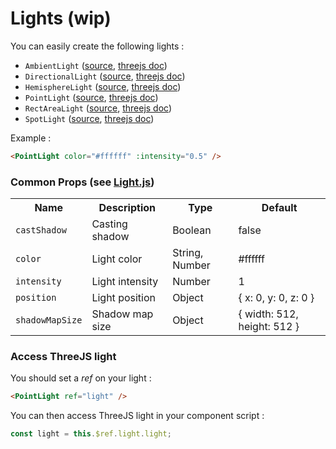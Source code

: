 # Lights (wip)

You can easily create the following lights :

- `AmbientLight` ([source](https://github.com/troisjs/trois/blob/master/src/lights/AmbientLight.js), [threejs doc](https://threejs.org/docs/index.html#api/en/lights/AmbientLight))
- `DirectionalLight` ([source](https://github.com/troisjs/trois/blob/master/src/lights/DirectionalLight.js), [threejs doc](https://threejs.org/docs/index.html#api/en/lights/DirectionalLight))
- `HemisphereLight` ([source](https://github.com/troisjs/trois/blob/master/src/lights/HemisphereLight.js), [threejs doc](https://threejs.org/docs/index.html#api/en/lights/HemisphereLight))
- `PointLight` ([source](https://github.com/troisjs/trois/blob/master/src/lights/PointLight.js), [threejs doc](https://threejs.org/docs/index.html#api/en/lights/PointLight))
- `RectAreaLight` ([source](https://github.com/troisjs/trois/blob/master/src/lights/RectAreaLight.js), [threejs doc](https://threejs.org/docs/#api/en/lights/RectAreaLight))
- `SpotLight` ([source](https://github.com/troisjs/trois/blob/master/src/lights/AmbientLight.js), [threejs doc](https://threejs.org/docs/index.html#api/en/lights/SpotLight))

Example :

```html
<PointLight color="#ffffff" :intensity="0.5" />
```

### Common Props (see [Light.js](https://github.com/troisjs/trois/blob/master/src/lights/Light.js))

<table>
<tbody>
  <tr>
    <th>Name</th>
    <th>Description</th>
    <th>Type</th>
    <th>Default</th>
  </tr>
  <tr><td><code>castShadow</code></td><td>Casting shadow</td><td>Boolean</td><td>false</td></tr>
  <tr><td><code>color</code></td><td>Light color</td><td>String, Number</td><td>#ffffff</td></tr>
  <tr><td><code>intensity</code></td><td>Light intensity</td><td>Number</td><td>1</td></tr>
  <tr><td><code>position</code></td><td>Light position</td><td>Object</td><td>{ x: 0, y: 0, z: 0 }</td></tr>
  <tr><td><code>shadowMapSize</code></td><td>Shadow map size</td><td>Object</td><td>{ width: 512, height: 512 }</td></tr>
</tbody>
</table>

### Access ThreeJS light

You should set a *ref* on your light :

```html
<PointLight ref="light" />
```

You can then access ThreeJS light in your component script :

```js
const light = this.$ref.light.light;
```
